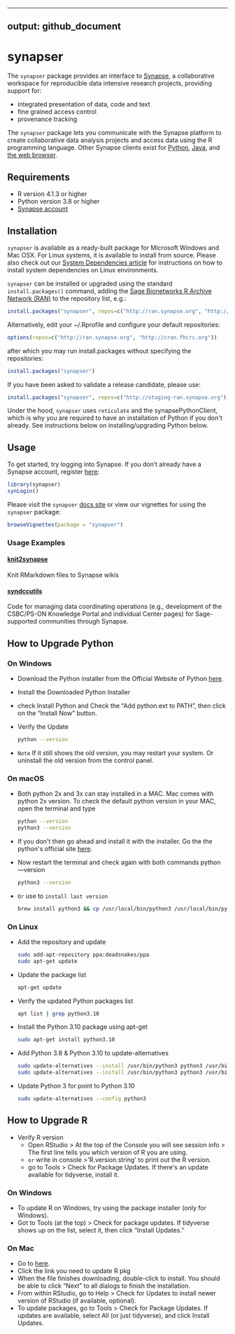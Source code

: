 
<!-- README.md is generated from README.Rmd. Please modify README.Rmd and run `pkgdown::build_site()` to update README.md -->

---
output: github_document
---

# synapser

The `synapser` package provides an interface to
[Synapse](http://www.synapse.org), a collaborative workspace for
reproducible data intensive research projects, providing support for:

* integrated presentation of data, code and text
* fine grained access control
* provenance tracking

The `synapser` package lets you communicate with the Synapse platform to
create collaborative data analysis projects and access data using the R
programming language. Other Synapse clients exist for
[Python](https://python-docs.synapse.org/build/html/index.html),
[Java](https://github.com/Sage-Bionetworks/Synapse-Repository-Services/tree/develop),
and [the web browser](https://www.synapse.org).

## Requirements

- R version 4.1.3 or higher
- Python version 3.8 or higher
- [Synapse account](https://www.synapse.org/#!RegisterAccount:0)

## Installation

`synapser` is available as a ready-built package for Microsoft Windows
and Mac OSX. For Linux systems, it is available to install from source.
Please also check out our [System Dependencies
article](https://r-docs.synapse.org/articles/systemDependencies.html) for instructions on how to
install system dependencies on Linux environments.

`synapser` can be installed or upgraded using the standard `install.packages()` command,
adding the [Sage Bionetworks R Archive Network (RAN)](http://ran.synapse.org/) to the
repository list, e.g.:


```r
install.packages("synapser", repos=c("http://ran.synapse.org", "http://cran.fhcrc.org"))
```

Alternatively, edit your ~/.Rprofile and configure your default repositories:


```r
options(repos=c("http://ran.synapse.org", "http://cran.fhcrc.org"))
```

after which you may run install.packages without specifying the repositories:


```r
install.packages("synapser")
```

If you have been asked to validate a release candidate, please use:


```r
install.packages("synapser", repos=c("http://staging-ran.synapse.org"))
```

Under the hood, `synapser` uses `reticulate` and the synapsePythonClient, which
is why you are required to have an installation of Python if you don't already.
See instructions below on installing/upgrading Python below.

## Usage

To get started, try logging into Synapse. If you don’t already have a
Synapse account, register [here](https://www.synapse.org/register):


```r
library(synapser)
synLogin()
```

Please visit the `synapser` [docs site](https://r-docs.synapse.org/) or view our vignettes for using the `synapser` package:


```r
browseVignettes(package = "synapser")
```

### Usage Examples

#### [knit2synapse](https://github.com/Sage-Bionetworks/knit2synapse)

Knit RMarkdown files to Synapse wikis

#### [syndccutils](https://github.com/Sage-Bionetworks/syndccutils)

Code for managing data coordinating operations (e.g., development of the CSBC/PS-ON Knowledge Portal and individual Center pages) for Sage-supported communities through Synapse.

## How to Upgrade Python

### On Windows

- Download the Python installer from the Official Website of Python
[here](https://www.python.org/downloads/windows/).
- Install the Downloaded Python Installer
- check Install Python and Check the “Add python.ext to PATH”, then click on the “Install Now” button.
- Verify the Update

  
  ```bash
  python --version
  ```

- `Note` If it still shows the old version, you may restart your system. Or uninstall the old version from the control panel.

### On macOS

- Both python 2x and 3x can stay installed in a MAC. Mac comes with python 2x version. To check the default python version in your MAC, open the terminal and type

  
  ```bash
  python --version
  python3 --version
  ```

- If you don't then go ahead and install it with the installer. Go the the python's official site
[here](https://www.python.org/downloads/mac-osx/).

- Now restart the terminal and check again with both commands python —version

  
  ```bash
  python3 --version
  ```

- `Or` use to `install last version`

  
  ```bash
  brew install python3 && cp /usr/local/bin/python3 /usr/local/bin/python
  ```

### On Linux

- Add the repository and update

  
  ```bash
  sudo add-apt-repository ppa:deadsnakes/ppa
  sudo apt-get update
  ```

- Update the package list

  
  ```bash
  apt-get update
  ```

- Verify the updated Python packages list

    
    ```bash
    apt list | grep python3.10
    ```

- Install the Python 3.10 package using apt-get

    
    ```bash
    sudo apt-get install python3.10
    ```

- Add Python 3.8 & Python 3.10 to update-alternatives

  
  ```bash
  sudo update-alternatives --install /usr/bin/python3 python3 /usr/bin/python3.8 1
  sudo update-alternatives --install /usr/bin/python3 python3 /usr/bin/python3.10 2
  ```

- Update Python 3 for point to Python 3.10

  
  ```bash
  sudo update-alternatives --config python3
  ```

## How to Upgrade R

- Verify R version
  - Open RStudio > At the top of the Console you will see session info > The first line tells you which version of R you are using.
  - `or` write in console >'R.version.string' to print out the R version.
  - go to Tools > Check for Package Updates. If there's an update available for tidyverse, install it.

### On Windows

- To update R on Windows, try using the package installer (only for Windows).
- Got to Tools (at the top) > Check for package updates. If tidyverse shows up on the list, select it, then click “Install Updates.”

### On Mac

- Go to
[here](https://cloud.r-project.org/bin/macosx/).
- Click the link you need to update R pkg
- When the file finishes downloading, double-click to install. You should be able to click “Next” to all dialogs to finish the installation.
- From within RStudio, go to Help > Check for Updates to install newer version of RStudio (if available, optional).
- To update packages, go to Tools > Check for Package Updates. If updates are available, select All (or just tidyverse), and click Install Updates.
